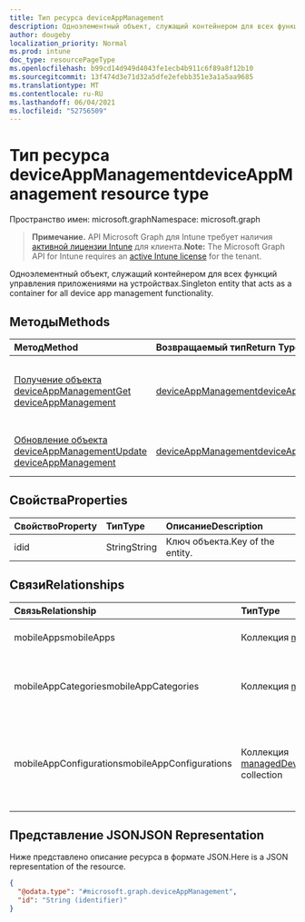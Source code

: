 ```yaml
---
title: Тип ресурса deviceAppManagement
description: Одноэлементный объект, служащий контейнером для всех функций управления приложениями на устройствах.
author: dougeby
localization_priority: Normal
ms.prod: intune
doc_type: resourcePageType
ms.openlocfilehash: b99cd14d949d4043fe1ecb4b911c6f89a8f12b10
ms.sourcegitcommit: 13f474d3e71d32a5dfe2efebb351e3a1a5aa9685
ms.translationtype: MT
ms.contentlocale: ru-RU
ms.lasthandoff: 06/04/2021
ms.locfileid: "52756509"
---
```

# <a name="deviceappmanagement-resource-type"></a><span data-ttu-id="9ba60-103">Тип ресурса deviceAppManagement</span><span class="sxs-lookup"><span data-stu-id="9ba60-103">deviceAppManagement resource type</span></span>

<span data-ttu-id="9ba60-104">Пространство имен: microsoft.graph</span><span class="sxs-lookup"><span data-stu-id="9ba60-104">Namespace: microsoft.graph</span></span>

> <span data-ttu-id="9ba60-105">**Примечание.** API Microsoft Graph для Intune требует наличия [активной лицензии Intune](https://go.microsoft.com/fwlink/?linkid=839381) для клиента.</span><span class="sxs-lookup"><span data-stu-id="9ba60-105">**Note:** The Microsoft Graph API for Intune requires an [active Intune license](https://go.microsoft.com/fwlink/?linkid=839381) for the tenant.</span></span>

<span data-ttu-id="9ba60-106">Одноэлементный объект, служащий контейнером для всех функций управления приложениями на устройствах.</span><span class="sxs-lookup"><span data-stu-id="9ba60-106">Singleton entity that acts as a container for all device app management functionality.</span></span>

## <a name="methods"></a><span data-ttu-id="9ba60-107">Методы</span><span class="sxs-lookup"><span data-stu-id="9ba60-107">Methods</span></span>
|<span data-ttu-id="9ba60-108">Метод</span><span class="sxs-lookup"><span data-stu-id="9ba60-108">Method</span></span>|<span data-ttu-id="9ba60-109">Возвращаемый тип</span><span class="sxs-lookup"><span data-stu-id="9ba60-109">Return Type</span></span>|<span data-ttu-id="9ba60-110">Описание</span><span class="sxs-lookup"><span data-stu-id="9ba60-110">Description</span></span>|
|:---|:---|:---|
|[<span data-ttu-id="9ba60-111">Получение объекта deviceAppManagement</span><span class="sxs-lookup"><span data-stu-id="9ba60-111">Get deviceAppManagement</span></span>](../api/intune-apps-deviceappmanagement-get.md)|[<span data-ttu-id="9ba60-112">deviceAppManagement</span><span class="sxs-lookup"><span data-stu-id="9ba60-112">deviceAppManagement</span></span>](../resources/intune-apps-deviceappmanagement.md)|<span data-ttu-id="9ba60-113">Чтение свойств и связей объекта [deviceAppManagement](../resources/intune-apps-deviceappmanagement.md).</span><span class="sxs-lookup"><span data-stu-id="9ba60-113">Read properties and relationships of the [deviceAppManagement](../resources/intune-apps-deviceappmanagement.md) object.</span></span>|
|[<span data-ttu-id="9ba60-114">Обновление объекта deviceAppManagement</span><span class="sxs-lookup"><span data-stu-id="9ba60-114">Update deviceAppManagement</span></span>](../api/intune-apps-deviceappmanagement-update.md)|[<span data-ttu-id="9ba60-115">deviceAppManagement</span><span class="sxs-lookup"><span data-stu-id="9ba60-115">deviceAppManagement</span></span>](../resources/intune-apps-deviceappmanagement.md)|<span data-ttu-id="9ba60-116">Обновление свойств объекта [deviceAppManagement](../resources/intune-apps-deviceappmanagement.md).</span><span class="sxs-lookup"><span data-stu-id="9ba60-116">Update the properties of a [deviceAppManagement](../resources/intune-apps-deviceappmanagement.md) object.</span></span>|

## <a name="properties"></a><span data-ttu-id="9ba60-117">Свойства</span><span class="sxs-lookup"><span data-stu-id="9ba60-117">Properties</span></span>
|<span data-ttu-id="9ba60-118">Свойство</span><span class="sxs-lookup"><span data-stu-id="9ba60-118">Property</span></span>|<span data-ttu-id="9ba60-119">Тип</span><span class="sxs-lookup"><span data-stu-id="9ba60-119">Type</span></span>|<span data-ttu-id="9ba60-120">Описание</span><span class="sxs-lookup"><span data-stu-id="9ba60-120">Description</span></span>|
|:---|:---|:---|
|<span data-ttu-id="9ba60-121">id</span><span class="sxs-lookup"><span data-stu-id="9ba60-121">id</span></span>|<span data-ttu-id="9ba60-122">String</span><span class="sxs-lookup"><span data-stu-id="9ba60-122">String</span></span>|<span data-ttu-id="9ba60-123">Ключ объекта.</span><span class="sxs-lookup"><span data-stu-id="9ba60-123">Key of the entity.</span></span>|

## <a name="relationships"></a><span data-ttu-id="9ba60-124">Связи</span><span class="sxs-lookup"><span data-stu-id="9ba60-124">Relationships</span></span>
|<span data-ttu-id="9ba60-125">Связь</span><span class="sxs-lookup"><span data-stu-id="9ba60-125">Relationship</span></span>|<span data-ttu-id="9ba60-126">Тип</span><span class="sxs-lookup"><span data-stu-id="9ba60-126">Type</span></span>|<span data-ttu-id="9ba60-127">Описание</span><span class="sxs-lookup"><span data-stu-id="9ba60-127">Description</span></span>|
|:---|:---|:---|
|<span data-ttu-id="9ba60-128">mobileApps</span><span class="sxs-lookup"><span data-stu-id="9ba60-128">mobileApps</span></span>|<span data-ttu-id="9ba60-129">Коллекция [mobileApp](../resources/intune-apps-mobileapp.md)</span><span class="sxs-lookup"><span data-stu-id="9ba60-129">[mobileApp](../resources/intune-apps-mobileapp.md) collection</span></span>|<span data-ttu-id="9ba60-130">Мобильные приложения.</span><span class="sxs-lookup"><span data-stu-id="9ba60-130">The mobile apps.</span></span>|
|<span data-ttu-id="9ba60-131">mobileAppCategories</span><span class="sxs-lookup"><span data-stu-id="9ba60-131">mobileAppCategories</span></span>|<span data-ttu-id="9ba60-132">Коллекция [mobileAppCategory](../resources/intune-apps-mobileappcategory.md)</span><span class="sxs-lookup"><span data-stu-id="9ba60-132">[mobileAppCategory](../resources/intune-apps-mobileappcategory.md) collection</span></span>|<span data-ttu-id="9ba60-133">Категории мобильных приложений</span><span class="sxs-lookup"><span data-stu-id="9ba60-133">The mobile app categories.</span></span>|
|<span data-ttu-id="9ba60-134">mobileAppConfigurations</span><span class="sxs-lookup"><span data-stu-id="9ba60-134">mobileAppConfigurations</span></span>|<span data-ttu-id="9ba60-135">Коллекция [managedDeviceMobileAppConfiguration](../resources/intune-apps-manageddevicemobileappconfiguration.md)</span><span class="sxs-lookup"><span data-stu-id="9ba60-135">[managedDeviceMobileAppConfiguration](../resources/intune-apps-manageddevicemobileappconfiguration.md) collection</span></span>|<span data-ttu-id="9ba60-136">Конфигурации мобильных приложений для управляемых устройств.</span><span class="sxs-lookup"><span data-stu-id="9ba60-136">The Managed Device Mobile Application Configurations.</span></span>|

## <a name="json-representation"></a><span data-ttu-id="9ba60-137">Представление JSON</span><span class="sxs-lookup"><span data-stu-id="9ba60-137">JSON Representation</span></span>
<span data-ttu-id="9ba60-138">Ниже представлено описание ресурса в формате JSON.</span><span class="sxs-lookup"><span data-stu-id="9ba60-138">Here is a JSON representation of the resource.</span></span>
<!-- {
  "blockType": "resource",
  "keyProperty": "id",
  "@odata.type": "microsoft.graph.deviceAppManagement"
}
-->
``` json
{
  "@odata.type": "#microsoft.graph.deviceAppManagement",
  "id": "String (identifier)"
}
```




